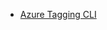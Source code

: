 
* [Azure Tagging CLI](https://docs.microsoft.com/en-us/azure/azure-resource-manager/management/tag-resources#azure-cli)
